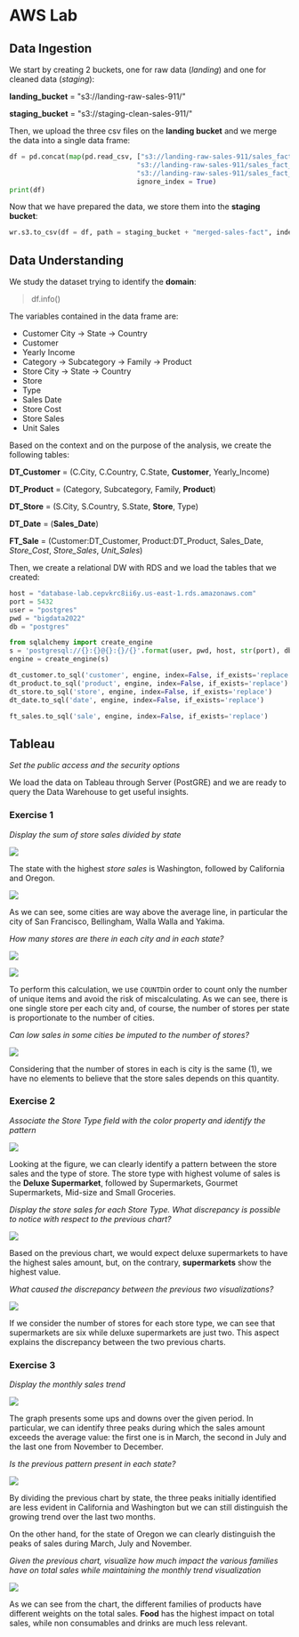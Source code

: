 # AWS Lab

## Data Ingestion

We start by creating 2 buckets, one for raw data (*landing*) and one for cleaned data (*staging*):

**landing_bucket** = "s3://landing-raw-sales-911/"

**staging_bucket** = "s3://staging-clean-sales-911/"

Then, we upload the three csv files on the **landing bucket** and we merge the data into a single data frame:

```python
df = pd.concat(map(pd.read_csv, ["s3://landing-raw-sales-911/sales_fact_1997.slice-0-1.v0.0.1.csv", 
                                "s3://landing-raw-sales-911/sales_fact_1997.slice-1-2.v0.0.1.csv", 
                                "s3://landing-raw-sales-911/sales_fact_1997.slice-2-3.v0.0.1.csv"]), 
                                ignore_index = True)
print(df)
```

Now that we have prepared the data, we store them into the **staging bucket**:

```python
wr.s3.to_csv(df = df, path = staging_bucket + "merged-sales-fact", index = False)
```

## Data Understanding

We study the dataset trying to identify the **domain**:

> df.info()

The variables contained in the data frame are:

- Customer City -> State -> Country
- Customer
- Yearly Income
- Category -> Subcategory -> Family -> Product
- Store City -> State -> Country
- Store
- Type
- Sales Date
- Store Cost
- Store Sales
- Unit Sales

Based on the context and on the purpose of the analysis, we create the following tables:
    
**DT_Customer** = (C.City, C.Country, C.State, **Customer**, Yearly_Income)

**DT_Product** = (Category, Subcategory, Family, **Product**)

**DT_Store** = (S.City, S.Country, S.State, **Store**, Type)

**DT_Date** = (**Sales_Date**)

**FT_Sale** = (Customer:DT_Customer, Product:DT_Product, Sales_Date, *Store_Cost*, *Store_Sales*, *Unit_Sales*)

Then, we create a relational DW with RDS and we load the tables that we created:

```python
host = "database-lab.cepvkrc8ii6y.us-east-1.rds.amazonaws.com"
port = 5432
user = "postgres"
pwd = "bigdata2022"
db = "postgres"

from sqlalchemy import create_engine
s = 'postgresql://{}:{}@{}:{}/{}'.format(user, pwd, host, str(port), db)
engine = create_engine(s)

dt_customer.to_sql('customer', engine, index=False, if_exists='replace')
dt_product.to_sql('product', engine, index=False, if_exists='replace')
dt_store.to_sql('store', engine, index=False, if_exists='replace')
dt_date.to_sql('date', engine, index=False, if_exists='replace')

ft_sales.to_sql('sale', engine, index=False, if_exists='replace')
```

## Tableau

*Set the public access and the security options*

We load the data on Tableau through Server (PostGRE) and we are ready to query the Data Warehouse to get useful insights.

### Exercise 1

*Display the sum of store sales divided by state*

![](screen-1.jpg)

The state with the highest *store sales* is Washington, followed by California and Oregon.

![](screen-2.jpg)

As we can see, some cities are way above the average line, in particular the city of San Francisco, Bellingham, Walla Walla and Yakima.

*How many stores are there in each city and in each state?*

![](screen-3.jpg)

![](screen-4.jpg)

To perform this calculation, we use `COUNTD`in order to count only the number of unique items and avoid the risk of miscalculating. As we can see, there is one single store per each city and, of course, the number of stores per state is proportionate to the number of cities.

*Can low sales in some cities be imputed to the number of stores?*

![](screen-5.jpg)

Considering that the number of stores in each is city is the same (1), we have no elements to believe that the store sales depends on this quantity.

### Exercise 2

*Associate the Store Type field with the color property and identify the pattern*

![](screen-6.jpg)

Looking at the figure, we can clearly identify a pattern between the store sales and the type of store. The store type with highest volume of sales is the **Deluxe Supermarket**, followed by Supermarkets, Gourmet Supermarkets, Mid-size and Small Groceries.

*Display the store sales for each Store Type. What discrepancy is possible to notice with respect to the previous chart?*

![](screen-7.jpg)

Based on the previous chart, we would expect deluxe supermarkets to have the highest sales amount, but, on the contrary, **supermarkets** show the highest value.

*What caused the discrepancy between the previous two visualizations?*

![](screen-8.jpg)

If we consider the number of stores for each store type, we can see that supermarkets are six while deluxe supermarkets are just two. This aspect explains the discrepancy between the two previous charts.

### Exercise 3

*Display the monthly sales trend*

![](screen-9.jpg)

The graph presents some ups and downs over the given period. In particular, we can identify three peaks during which the sales amount exceeds the average value: the first one is in March, the second in July and the last one from November to December.

*Is the previous pattern present in each state?*

![](screen-10.jpg)

By dividing the previous chart by state, the three peaks initially identified are less evident in California and Washington but we can still distinguish the growing trend over the last two months. 

On the other hand, for the state of Oregon we can clearly distinguish the peaks of sales during March, July and November.

*Given the previous chart, visualize how much impact the various families have on total sales while maintaining the monthly trend visualization*

![](screen-11.jpg)

As we can see from the chart, the different families of products have different weights on the total sales. **Food** has the highest impact on total sales, while non consumables and drinks are much less relevant.
